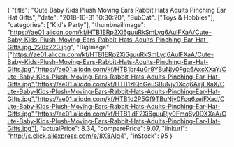 {
	"title": "Cute Baby Kids Plush Moving Ears Rabbit Hats Adults Pinching Ear Hat Gifts",
	"date": "2018-10-31 10:30:20",
	"SubCat": ["Toys & Hobbies"],
	"categories": ["Kid's Party"],
	"thumbnailImage": "https://ae01.alicdn.com/kf/HTB1ERp2Xi6guuRkSmLyq6AulFXaA/Cute-Baby-Kids-Plush-Moving-Ears-Rabbit-Hats-Adults-Pinching-Ear-Hat-Gifts.jpg_220x220.jpg",
	"BigImage": ["https://ae01.alicdn.com/kf/HTB1ERp2Xi6guuRkSmLyq6AulFXaA/Cute-Baby-Kids-Plush-Moving-Ears-Rabbit-Hats-Adults-Pinching-Ear-Hat-Gifts.jpg","https://ae01.alicdn.com/kf/HTB1br4uGr9YBuNjy0Fgq6AxcXXaY/Cute-Baby-Kids-Plush-Moving-Ears-Rabbit-Hats-Adults-Pinching-Ear-Hat-Gifts.jpg","https://ae01.alicdn.com/kf/HTB1zlQcGeuSBuNjy1Xcq6AYjFXaX/Cute-Baby-Kids-Plush-Moving-Ears-Rabbit-Hats-Adults-Pinching-Ear-Hat-Gifts.jpg","https://ae01.alicdn.com/kf/HTB1d2P5Gf9TBuNjy0Fcq6zeiFXad/Cute-Baby-Kids-Plush-Moving-Ears-Rabbit-Hats-Adults-Pinching-Ear-Hat-Gifts.jpg","https://ae01.alicdn.com/kf/HTB1.dF2Xi6guuRjy0Fmq6y0DXXaA/Cute-Baby-Kids-Plush-Moving-Ears-Rabbit-Hats-Adults-Pinching-Ear-Hat-Gifts.jpg"],
	"actualPrice": 8.34,
	"comparePrice": 9.07,
	"linkurl": "http://s.click.aliexpress.com/e/8X8AIq4",
	"inStock": 95
}
